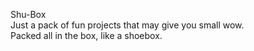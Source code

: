 Shu-Box   
Just a pack of fun projects that may give you small wow.  
Packed all in the box, like a shoebox.   
